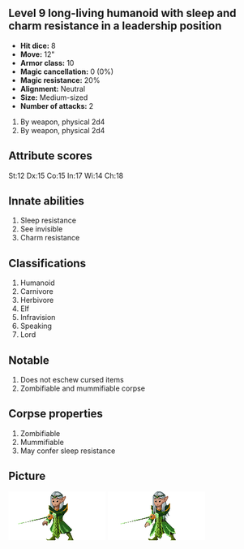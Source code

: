 ## Level 9 long-living humanoid with sleep and charm resistance in a leadership position

- **Hit dice:** 8
- **Move:** 12"
- **Armor class:** 10
- **Magic cancellation:** 0 (0%)
- **Magic resistance:** 20%
- **Alignment:** Neutral
- **Size:** Medium-sized
- **Number of attacks:** 2
1. By weapon, physical 2d4
2. By weapon, physical 2d4

## Attribute scores

St:12 Dx:15 Co:15 In:17 Wi:14 Ch:18

## Innate abilities

1. Sleep resistance
2. See invisible
3. Charm resistance

## Classifications

1. Humanoid
2. Carnivore
3. Herbivore
4. Elf
5. Infravision
6. Speaking
7. Lord

## Notable

1. Does not eschew cursed items
2. Zombifiable and mummifiable corpse

## Corpse properties

1. Zombifiable
2. Mummifiable
3. May confer sleep resistance

## Picture

![Elf-lord](https://github.com/hyvanmielenpelit/GnollHackTileSet/blob/main/Monsters/elf-lord/elf-lord.png?raw=true) ![Elf-lady](https://github.com/hyvanmielenpelit/GnollHackTileSet/blob/main/Monsters/elf-lord/elf-lord_female.png?raw=true)
